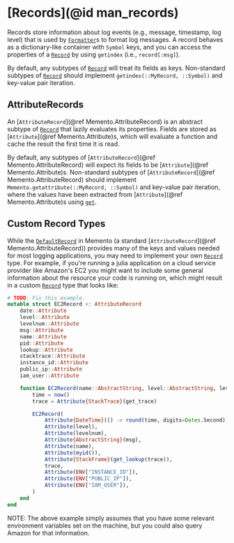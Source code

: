# [Records](@id man_records)

Records store information about log events (e.g., message, timestamp, log level) that is used by [`Formatter`](@ref)s to format log messages.
A record behaves as a dictionary-like container with `Symbol` keys, and you can access the properties of a [`Record`](@ref) by using `getindex` (i.e., `record[:msg]`).

By default, any subtypes of [`Record`](@ref) will treat its fields as keys.
Non-standard subtypes of [`Record`](@ref) should implement `getindex(::MyRecord, ::Symbol)` and key-value pair iteration.

## AttributeRecords

An [`AttributeRecord`](@ref Memento.AttributeRecord) is an abstract subtype of [`Record`](@ref) that lazily evaluates its properties.
Fields are stored as [`Attribute`](@ref Memento.Attribute)s, which will evaluate a function and cache the result the first time it is read.

By default, any subtypes of [`AttributeRecord`](@ref Memento.AttributeRecord) will expect its fields to be [`Attribute`](@ref Memento.Attribute)s.
Non-standard subtypes of [`AttributeRecord`](@ref Memento.AttributeRecord) should implement `Memento.getattribute(::MyRecord, ::Symbol)` and key-value pair iteration, where the values have been extracted from [`Attribute`](@ref Memento.Attribute)s using [`get`](@ref).

## Custom Record Types

While the [`DefaultRecord`](@ref) in Memento (a standard [`AttributeRecord`](@ref Memento.AttributeRecord)) provides many of the keys and values needed for most logging applications, you may need to implement your own [`Record`](@ref) type.
For example, if you're running a julia application on a cloud service provider like Amazon's EC2 you might want to include some general information about the resource your code is running on, which might result in a custom [`Record`](@ref) type that looks like:

```julia
# TODO: Fix this example.
mutable struct EC2Record <: AttributeRecord
    date::Attribute
    level::Attribute
    levelnum::Attribute
    msg::Attribute
    name::Attribute
    pid::Attribute
    lookup::Attribute
    stacktrace::Attribute
    instance_id::Attribute
    public_ip::Attribute
    iam_user::Attribute

    function EC2Record(name::AbstractString, level::AbstractString, levelnum::Int, msg)
        time = now()
        trace = Attribute{StackTrace}(get_trace)

        EC2Record(
            Attribute{DateTime}(() -> round(time, digits=Dates.Second)),
            Attribute(level),
            Attribute(levelnum),
            Attribute{AbstractString}(msg),
            Attribute(name),
            Attribute(myid()),
            Attribute{StackFrame}(get_lookup(trace)),
            trace,
            Attribute(ENV["INSTANCE_ID"]),
            Attribute(ENV["PUBLIC_IP"]),
            Attribute(ENV["IAM_USER"]),
        )
    end
end
```

NOTE: The above example simply assumes that you have some relevant environment variables set on the machine, but you could also query Amazon for that information.
